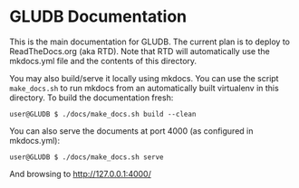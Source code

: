 GLUDB Documentation
===================

This is the main documentation for GLUDB. The current plan is to deploy to
ReadTheDocs.org (aka RTD). Note that RTD will automatically use the mkdocs.yml
file and the contents of this directory.

You may also build/serve it locally using mkdocs. You can use the script
`make_docs.sh` to run mkdocs from an automatically built virtualenv in this
directory. To build the documentation fresh:

    user@GLUDB $ ./docs/make_docs.sh build --clean

You can also serve the documents at port 4000 (as configured in mkdocs.yml):

    user@GLUDB $ ./docs/make_docs.sh serve

And browsing to http://127.0.0.1:4000/
